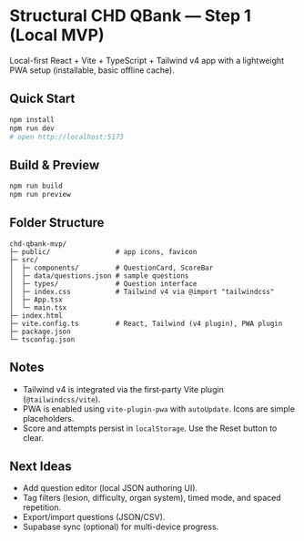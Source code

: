 # Structural CHD QBank — Step 1 (Local MVP)

Local-first React + Vite + TypeScript + Tailwind v4 app with a lightweight PWA setup (installable, basic offline cache).

## Quick Start
```bash
npm install
npm run dev
# open http://localhost:5173
```

## Build & Preview
```bash
npm run build
npm run preview
```

## Folder Structure
```text
chd-qbank-mvp/
├─ public/                # app icons, favicon
├─ src/
│  ├─ components/         # QuestionCard, ScoreBar
│  ├─ data/questions.json # sample questions
│  ├─ types/              # Question interface
│  ├─ index.css           # Tailwind v4 via @import "tailwindcss"
│  ├─ App.tsx
│  └─ main.tsx
├─ index.html
├─ vite.config.ts         # React, Tailwind (v4 plugin), PWA plugin
├─ package.json
└─ tsconfig.json
```

## Notes
- Tailwind v4 is integrated via the first‑party Vite plugin (`@tailwindcss/vite`).
- PWA is enabled using `vite-plugin-pwa` with `autoUpdate`. Icons are simple placeholders.
- Score and attempts persist in `localStorage`. Use the Reset button to clear.

## Next Ideas
- Add question editor (local JSON authoring UI).
- Tag filters (lesion, difficulty, organ system), timed mode, and spaced repetition.
- Export/import questions (JSON/CSV).
- Supabase sync (optional) for multi-device progress.